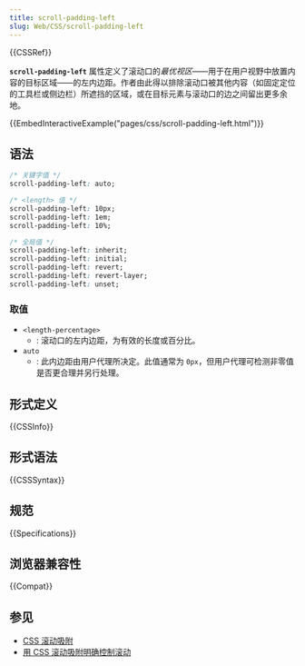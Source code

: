 ```yaml
---
title: scroll-padding-left
slug: Web/CSS/scroll-padding-left
---
```


{{CSSRef}}

**`scroll-padding-left`** 属性定义了滚动口的*最优视区*——用于在用户视野中放置内容的目标区域——的左内边距。作者由此得以排除滚动口被其他内容（如固定定位的工具栏或侧边栏）所遮挡的区域，或在目标元素与滚动口的边之间留出更多余地。

{{EmbedInteractiveExample("pages/css/scroll-padding-left.html")}}

## 语法

```css
/* 关键字值 */
scroll-padding-left: auto;

/* <length> 值 */
scroll-padding-left: 10px;
scroll-padding-left: 1em;
scroll-padding-left: 10%;

/* 全局值 */
scroll-padding-left: inherit;
scroll-padding-left: initial;
scroll-padding-left: revert;
scroll-padding-left: revert-layer;
scroll-padding-left: unset;
```

### 取值

- `<length-percentage>`
  - : 滚动口的左内边距，为有效的长度或百分比。
- `auto`
  - : 此内边距由用户代理所决定。此值通常为 `0px`，但用户代理可检测非零值是否更合理并另行处理。

## 形式定义

{{CSSInfo}}

## 形式语法

{{CSSSyntax}}

## 规范

{{Specifications}}

## 浏览器兼容性

{{Compat}}

## 参见

- [CSS 滚动吸附](/zh-CN/docs/Web/CSS/CSS_scroll_snap)
- [用 CSS 滚动吸附明确控制滚动](https://web.dev/articles/css-scroll-snap)
